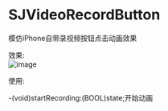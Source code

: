 # SJVideoRecordButton
模仿iPhone自带录视频按钮点击动画效果 
  
效果:      
![image](https://github.com/sunsunsunJunn/SJVideoRecordButton/blob/master/demoGif.gif)      
    
使用:      
     
-(void)startRecording:(BOOL)state;开始动画     

